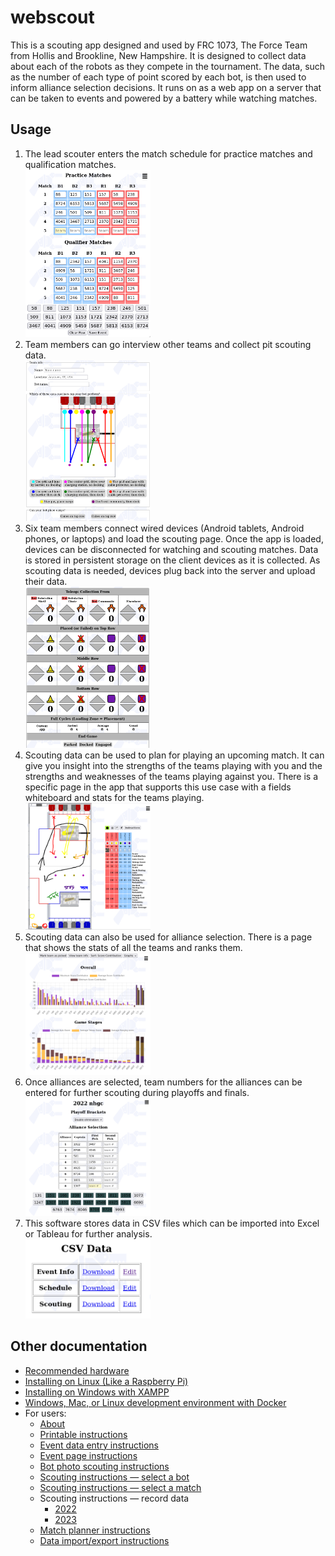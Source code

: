 # webscout

This is a scouting app designed and used by FRC 1073, The Force Team from Hollis and Brookline, New Hampshire.
It is designed to collect data about each of the robots as they compete in the tournament.
The data, such as the number of each type of point scored by each bot, is then used to inform alliance selection decisions.
It runs on as a web app on a server that can be taken to events and powered by a battery while watching matches.

## Usage

1. The lead scouter enters the match schedule for practice matches and qualification matches.\
   [<img src=doc/event-table.png width=200>](doc/event-table.png)
1. Team members can go interview other teams and collect pit scouting data.\
   [<img src=doc/pit-scout.png width=200>](doc/pit-scout.png)
1. Six team members connect wired devices (Android tablets, Android phones, or laptops) and load the scouting page. Once the app is loaded, devices can be disconnected for watching and scouting matches. Data is stored in persistent storage on the client devices as it is collected. As scouting data is needed, devices plug back into the server and upload their data.\
   [<img src=doc/scout.png width=200>](doc/scout.png)
1. Scouting data can be used to plan for playing an upcoming match. It can give you insight into the strengths of the teams playing with you and the strengths and weaknesses of the teams playing against you. There is a specific page in the app that supports this use case with a fields whiteboard and stats for the teams playing.\
   [<img src=doc/planner.png width=200>](doc/planner.png)
1. Scouting data can also be used for alliance selection. There is a page that shows the stats of all the teams and ranks them.\
   [<img src=doc/stats.png width=200>](doc/stats.png)
1. Once alliances are selected, team numbers for the alliances can be entered for further scouting during playoffs and finals.\
   [<img src=doc/playoffs.png width=200>](doc/playoffs.png)
1. This software stores data in CSV files which can be imported into Excel or Tableau for further analysis.\
   [<img src=doc/csv.png width=200>](doc/csv.png)

## Other documentation

 - [Recommended hardware](doc/hardware.md)
 - [Installing on Linux (Like a Raspberry Pi)](doc/linux-install.md)
 - [Installing on Windows with XAMPP](doc/windows-install.md)
 - [Windows, Mac, or Linux development environment with Docker](doc/docker-install.md)
 - For users:
   - [About](www/about.md)
   - [Printable instructions](www/printable-instructions.md)
   - [Event data entry instructions](www/event-table-instructions.md)
   - [Event page instructions](www/event-instructions.md)
   - [Bot photo scouting instructions](www/bot-photos-instructions.md)
   - [Scouting instructions — select a bot](www/scouting-select-bot-instructions.md)
   - [Scouting instructions — select a match](www/scouting-select-match-instructions.md)
   - Scouting instructions — record data
      - [2022](www/2022/scouting-instructions.md)
      - [2023](www/2023/scouting-instructions.md)
   - [Match planner instructions](www/planner-instructions.md)
   - [Data import/export instructions](www/import-export-instructions.html)
